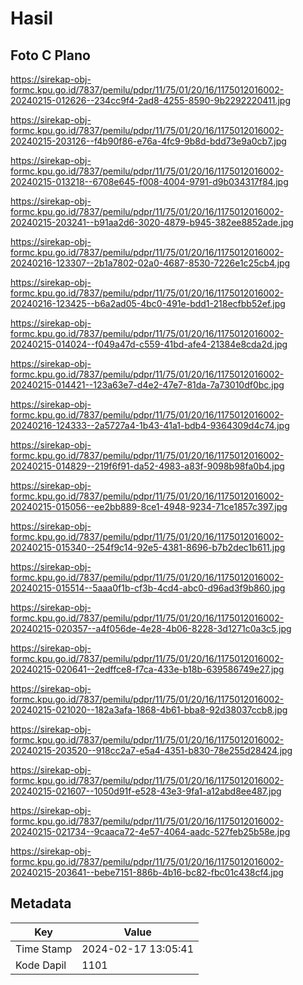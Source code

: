 # Hasil

## Foto C Plano

https://sirekap-obj-formc.kpu.go.id/7837/pemilu/pdpr/11/75/01/20/16/1175012016002-20240215-012626--234cc9f4-2ad8-4255-8590-9b2292220411.jpg

https://sirekap-obj-formc.kpu.go.id/7837/pemilu/pdpr/11/75/01/20/16/1175012016002-20240215-203126--f4b90f86-e76a-4fc9-9b8d-bdd73e9a0cb7.jpg

https://sirekap-obj-formc.kpu.go.id/7837/pemilu/pdpr/11/75/01/20/16/1175012016002-20240215-013218--6708e645-f008-4004-9791-d9b034317f84.jpg

https://sirekap-obj-formc.kpu.go.id/7837/pemilu/pdpr/11/75/01/20/16/1175012016002-20240215-203241--b91aa2d6-3020-4879-b945-382ee8852ade.jpg

https://sirekap-obj-formc.kpu.go.id/7837/pemilu/pdpr/11/75/01/20/16/1175012016002-20240216-123307--2b1a7802-02a0-4687-8530-7226e1c25cb4.jpg

https://sirekap-obj-formc.kpu.go.id/7837/pemilu/pdpr/11/75/01/20/16/1175012016002-20240216-123425--b6a2ad05-4bc0-491e-bdd1-218ecfbb52ef.jpg

https://sirekap-obj-formc.kpu.go.id/7837/pemilu/pdpr/11/75/01/20/16/1175012016002-20240215-014024--f049a47d-c559-41bd-afe4-21384e8cda2d.jpg

https://sirekap-obj-formc.kpu.go.id/7837/pemilu/pdpr/11/75/01/20/16/1175012016002-20240215-014421--123a63e7-d4e2-47e7-81da-7a73010df0bc.jpg

https://sirekap-obj-formc.kpu.go.id/7837/pemilu/pdpr/11/75/01/20/16/1175012016002-20240216-124333--2a5727a4-1b43-41a1-bdb4-9364309d4c74.jpg

https://sirekap-obj-formc.kpu.go.id/7837/pemilu/pdpr/11/75/01/20/16/1175012016002-20240215-014829--219f6f91-da52-4983-a83f-9098b98fa0b4.jpg

https://sirekap-obj-formc.kpu.go.id/7837/pemilu/pdpr/11/75/01/20/16/1175012016002-20240215-015056--ee2bb889-8ce1-4948-9234-71ce1857c397.jpg

https://sirekap-obj-formc.kpu.go.id/7837/pemilu/pdpr/11/75/01/20/16/1175012016002-20240215-015340--254f9c14-92e5-4381-8696-b7b2dec1b611.jpg

https://sirekap-obj-formc.kpu.go.id/7837/pemilu/pdpr/11/75/01/20/16/1175012016002-20240215-015514--5aaa0f1b-cf3b-4cd4-abc0-d96ad3f9b860.jpg

https://sirekap-obj-formc.kpu.go.id/7837/pemilu/pdpr/11/75/01/20/16/1175012016002-20240215-020357--a4f056de-4e28-4b06-8228-3d1271c0a3c5.jpg

https://sirekap-obj-formc.kpu.go.id/7837/pemilu/pdpr/11/75/01/20/16/1175012016002-20240215-020641--2edffce8-f7ca-433e-b18b-639586749e27.jpg

https://sirekap-obj-formc.kpu.go.id/7837/pemilu/pdpr/11/75/01/20/16/1175012016002-20240215-021020--182a3afa-1868-4b61-bba8-92d38037ccb8.jpg

https://sirekap-obj-formc.kpu.go.id/7837/pemilu/pdpr/11/75/01/20/16/1175012016002-20240215-203520--918cc2a7-e5a4-4351-b830-78e255d28424.jpg

https://sirekap-obj-formc.kpu.go.id/7837/pemilu/pdpr/11/75/01/20/16/1175012016002-20240215-021607--1050d91f-e528-43e3-9fa1-a12abd8ee487.jpg

https://sirekap-obj-formc.kpu.go.id/7837/pemilu/pdpr/11/75/01/20/16/1175012016002-20240215-021734--9caaca72-4e57-4064-aadc-527feb25b58e.jpg

https://sirekap-obj-formc.kpu.go.id/7837/pemilu/pdpr/11/75/01/20/16/1175012016002-20240215-203641--bebe7151-886b-4b16-bc82-fbc01c438cf4.jpg


## Metadata

| Key        | Value               |
| ---------- | ------------------- |
| Time Stamp | 2024-02-17 13:05:41 |
| Kode Dapil | 1101                |



